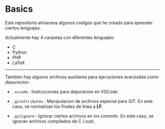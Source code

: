 # Basics

Este repositorio almacena algunos codigos que he creado para aprender ciertos lenguajes.

Actualmente hay 4 carpetas con diferentes lenguajes:

* C
* Python
* PHP
* LaTeX

---

Tambien hay algunos archivos auxiliares para ejecuciones avanzadas como _depuracion_:

* `.vscode` : Instrucciones para depuracion en VSCode.

* `.gitattributes` : Manipulacion de archivos especial para GIT. En este caso, se normalizan los finales de linea a **LF**.

* `.gitignore` : Ignorar ciertos archivos en los _commits_. En este caso, se ignoran archivos compilados de C (.out).
